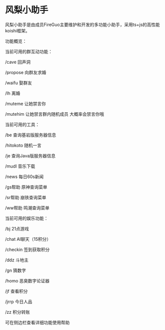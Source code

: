 # 风梨小助手

风梨小助手是由成员FireGuo主要维护和开发的多功能小助手，采用ts+js的高性能koishi框架。

功能概览：

当前可用的群互动功能：

  /cave  回声洞

  /propose  向群友求婚

  /waifu  娶群友

  /lh  离婚

  /muteme  让她禁言你

  /mutehim  让她禁言群内随机成员 大概率会禁言你哦

当前可用的工具：

  /be  查询基岩版服务器信息

  /hitokoto  随机一言

  /je  查询Java版服务器信息

  /mudl  音乐下载

  /news  每日60s新闻

  /gs帮助  原神查询菜单

  /sr帮助  崩铁查询菜单

  /ww帮助  鸣潮查询菜单

当前可用的娱乐功能：

  /bj  21点游戏

  /chat  AI聊天（15积分）

  /checkin  签到获取积分

  /ddz  斗地主

  /gn  猜数字

  /homo  恶臭数字论证器

  /jf  查看积分

  /jrrp  今日人品

  /zz  积分转账

可在侧边栏查看详细功能使用帮助